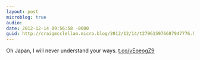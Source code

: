 ```yaml
---
layout: post
microblog: true
audio: 
date: 2012-12-14 09:56:58 -0600
guid: http://craigmcclellan.micro.blog/2012/12/14/t279615976687947776.html
---
```

Oh Japan, I will never understand your ways. [t.co/vEoeogZ9](https://t.co/vEoeogZ9)
